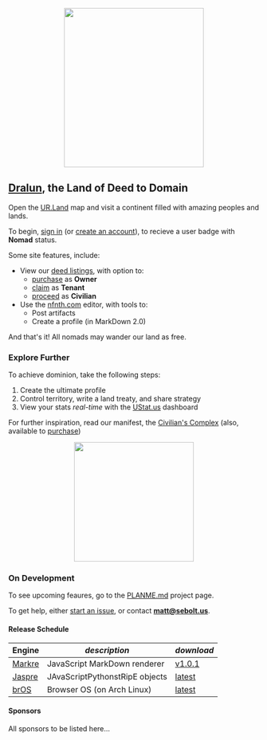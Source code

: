 
<p align="center"><img src="https://github.com/nfnth/res/raw/main/site/bird.png" width="280" height="320" /></p>
  
## [Dralun](https://dralun.com), the Land of Deed to Domain

Open the [UR.Land](https://ur.land) map and visit a continent filled with amazing peoples and lands. 

To begin, [sign in]() (or [create an account]()), to recieve a user badge with **Nomad** status.

Some site features, include:

- View our [deed listings](https://github.com/nfnth/nfnth/blob/master/doc/DEED.md), with option to:
  - [purchase]() as **Owner**
  - [claim]() as **Tenant**
  - [proceed]() as **Civilian**
- Use the [nfnth.com](https://nfnth.com) editor, with tools to: 
  - Post artifacts
  - Create a profile (in MarkDown 2.0)
 
And that's it! All nomads may wander our land as free.

### Explore Further

To achieve dominion, take the following steps:

1. Create the ultimate profile
1. Control territory, write a land treaty, and share strategy
1. View your stats *real-time* with the [UStat.us](https://ustat.us) dashboard
 
For further inspiration, read our manifest, the [Civilian's Complex](https://github.com/nfnth/nfnth/blob/master/doc/CC.md) (also, available to [purchase]())

<p align="center"><img src="https://github.com/nfnth/res/raw/main/site/fox.png" width="240" height="240" /></p>

### On Development

To see upcoming feaures, go to the [PLANME.md](https://github.com/users/nfnth/projects/3) project page.

To get help, either [start an issue](https://github.com/nfnth/nfnth/issues), or contact **matt@sebolt.us**.

#### Release Schedule

|**Engine**|*description*|*download*|
|-|-|-|
|[Markre](https://github.com/nfnth/nfnth/blob/master/doc/MATTDOWN.md)|JavaScript MarkDown renderer|[v1.0.1]()|
|[Jaspre]()|JAvaScriptPythonstRipE objects|[latest]()|
|[brOS](https://github.com/nfnth/nfnth/blob/master/doc/BROS.md)|Browser OS (on Arch Linux)|[latest]()|

#### Sponsors

All sponsors to be listed here...
